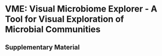 # VME: Visual Microbiome Explorer - A Tool for Visual Exploration of Microbial Communities
## Supplementary Material
